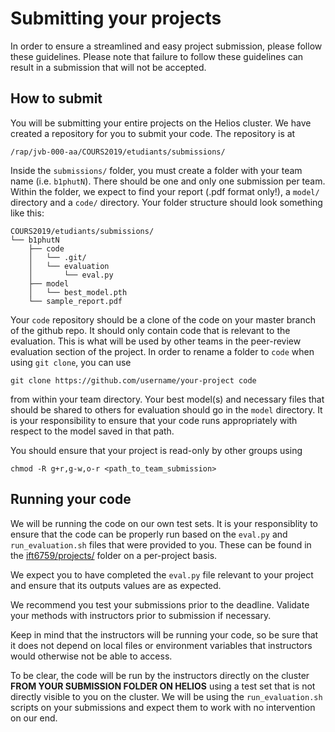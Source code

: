 # Submitting your projects

In order to ensure a streamlined and easy project submission, please follow these guidelines. Please note that failure to follow these guidelines can result in a submission that will not be accepted.

## How to submit

You will be submitting your entire projects on the Helios cluster. We have created a repository for you to submit your code. The repository is at

`/rap/jvb-000-aa/COURS2019/etudiants/submissions/`

Inside the `submissions/` folder, you must create a folder with your team name (i.e. `b1phutN`). There should be one and only one submission per team. Within the folder, we expect to find your report (.pdf format only!), a `model/` directory and a `code/` directory. Your folder structure should look something like this:

```
COURS2019/etudiants/submissions/
└── b1phutN
    ├── code
    │   └── .git/
    │   └── evaluation
    │       └── eval.py
    ├── model
    │   └── best_model.pth
    └── sample_report.pdf

```

Your `code` repository should be a clone of the code on your master branch of the github repo. It should only contain code that is relevant to the evaluation. This is what will be used by other teams in the peer-review evaluation section of the project. In order to rename a folder to `code` when using `git clone`, you can use

`git clone https://github.com/username/your-project code` 

from within your team directory. Your best model(s) and necessary files that should be shared to others for evaluation should go in the `model` directory. It is your responsibility to ensure that your code runs appropriately with respect to the model saved in that path.

You should ensure that your project is read-only by other groups using

`chmod -R g+r,g-w,o-r <path_to_team_submission>`

## Running your code

We will be running the code on our own test sets. It is your responsiblity to ensure that the code can be properly run based on the `eval.py` and `run_evaluation.sh` files that were provided to you. These can be found in the [ift6759/projects/](https://github.com/mila-udem/ift6759/tree/master/projects) folder on a per-project basis.

We expect you to have completed the `eval.py` file relevant to your project and ensure that its outputs values are as expected.

We recommend you test your submissions prior to the deadline. Validate your methods with instructors prior to submission if necessary.

Keep in mind that the instructors will be running your code, so be sure that it does not depend on local files or environment variables that instructors would otherwise not be able to access.

To be clear, the code will be run by the instructors directly on the cluster **FROM YOUR SUBMISSION FOLDER ON HELIOS** using a test set that is not directly visible to you on the cluster. We will be using the `run_evaluation.sh` scripts on your submissions and expect them to work with no intervention on our end.
